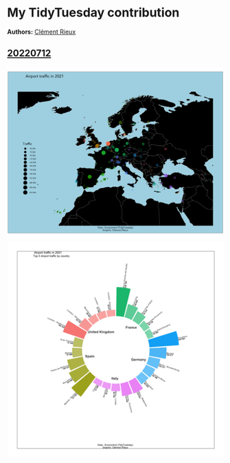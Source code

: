
<!-- README.md is generated from README.Rmd. Please edit that file -->

# My TidyTuesday contribution

**Authors:** [Clément Rieux](https://github.com/clementrx)

## [20220712](https://github.com/clementrx/tidytuesday/tree/master/data/2022/2022-07-12)

![20220712](https://github.com/clementrx/Tidytuesday_sub/blob/main/plot/20220712/airport_traffic_map.png)
![20220712](https://github.com/clementrx/Tidytuesday_sub/blob/main/plot/20220712/traffic_by_airport_2021.png)
